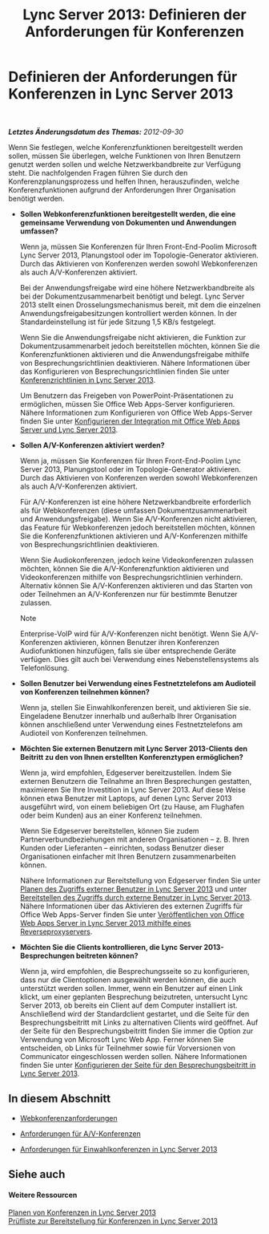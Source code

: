 ﻿---
title: 'Lync Server 2013: Definieren der Anforderungen für Konferenzen'
TOCTitle: Definieren der Anforderungen für Konferenzen
ms:assetid: 5c83e268-22bf-42b2-bac3-3237b5e02e03
ms:mtpsurl: https://technet.microsoft.com/de-de/library/JJ204935(v=OCS.15)
ms:contentKeyID: 49294131
ms.date: 05/19/2016
mtps_version: v=OCS.15
ms.translationtype: HT
---

# Definieren der Anforderungen für Konferenzen in Lync Server 2013

 

_**Letztes Änderungsdatum des Themas:** 2012-09-30_

Wenn Sie festlegen, welche Konferenzfunktionen bereitgestellt werden sollen, müssen Sie überlegen, welche Funktionen von Ihren Benutzern genutzt werden sollen und welche Netzwerkbandbreite zur Verfügung steht. Die nachfolgenden Fragen führen Sie durch den Konferenzplanungsprozess und helfen Ihnen, herauszufinden, welche Konferenzfunktionen aufgrund der Anforderungen Ihrer Organisation benötigt werden.

  - **Sollen Webkonferenzfunktionen bereitgestellt werden, die eine gemeinsame Verwendung von Dokumenten und Anwendungen umfassen?**
    
    Wenn ja, müssen Sie Konferenzen für Ihren Front-End-Poolim Microsoft Lync Server 2013, Planungstool oder im Topologie-Generator aktivieren. Durch das Aktivieren von Konferenzen werden sowohl Webkonferenzen als auch A/V-Konferenzen aktiviert.
    
    Bei der Anwendungsfreigabe wird eine höhere Netzwerkbandbreite als bei der Dokumentzusammenarbeit benötigt und belegt. Lync Server 2013 stellt einen Drosselungsmechanismus bereit, mit dem die einzelnen Anwendungsfreigabesitzungen kontrolliert werden können. In der Standardeinstellung ist für jede Sitzung 1,5 KB/s festgelegt.
    
    Wenn Sie die Anwendungsfreigabe nicht aktivieren, die Funktion zur Dokumentzusammenarbeit jedoch bereitstellen möchten, können Sie die Konferenzfunktionen aktivieren und die Anwendungsfreigabe mithilfe von Besprechungsrichtlinien deaktivieren. Nähere Informationen über das Konfigurieren von Besprechungsrichtlinien finden Sie unter [Konferenzrichtlinien in Lync Server 2013](lync-server-2013-conferencing-policies.md).
    
    Um Benutzern das Freigeben von PowerPoint-Präsentationen zu ermöglichen, müssen Sie Office Web Apps-Server konfigurieren. Nähere Informationen zum Konfigurieren von Office Web Apps-Server finden Sie unter [Konfigurieren der Integration mit Office Web Apps Server und Lync Server 2013](lync-server-2013-enabling-office-web-apps-server-and-lync-server-2013.md).

  - **Sollen A/V-Konferenzen aktiviert werden?**
    
    Wenn ja, müssen Sie Konferenzen für Ihren Front-End-Poolim Lync Server 2013, Planungstool oder im Topologie-Generator aktivieren. Durch das Aktivieren von Konferenzen werden sowohl Webkonferenzen als auch A/V-Konferenzen aktiviert.
    
    Für A/V-Konferenzen ist eine höhere Netzwerkbandbreite erforderlich als für Webkonferenzen (diese umfassen Dokumentzusammenarbeit und Anwendungsfreigabe). Wenn Sie A/V-Konferenzen nicht aktivieren, das Feature für Webkonferenzen jedoch bereitstellen möchten, können Sie die Konferenzfunktionen aktivieren und A/V-Konferenzen mithilfe von Besprechungsrichtlinien deaktivieren.
    
    Wenn Sie Audiokonferenzen, jedoch keine Videokonferenzen zulassen möchten, können Sie die A/V-Konferenzfunktion aktivieren und Videokonferenzen mithilfe von Besprechungsrichtlinien verhindern. Alternativ können Sie A/V-Konferenzen aktivieren und das Starten von oder Teilnehmen an A/V-Konferenzen nur für bestimmte Benutzer zulassen.
    

    > [!NOTE]
    > Enterprise-VoIP wird für A/V-Konferenzen nicht benötigt. Wenn Sie A/V-Konferenzen aktivieren, können Benutzer ihren Konferenzen Audiofunktionen hinzufügen, falls sie über entsprechende Geräte verfügen. Dies gilt auch bei Verwendung eines Nebenstellensystems als Telefonlösung.



  - **Sollen Benutzer bei Verwendung eines Festnetztelefons am Audioteil von Konferenzen teilnehmen können?**
    
    Wenn ja, stellen Sie Einwahlkonferenzen bereit, und aktivieren Sie sie. Eingeladene Benutzer innerhalb und außerhalb Ihrer Organisation können anschließend unter Verwendung eines Festnetztelefons am Audioteil von Konferenzen teilnehmen.

  - **Möchten Sie externen Benutzern mit Lync Server 2013-Clients den Beitritt zu den von Ihnen erstellten Konferenztypen ermöglichen?**
    
    Wenn ja, wird empfohlen, Edgeserver bereitzustellen. Indem Sie externen Benutzern die Teilnahme an Ihren Besprechungen gestatten, maximieren Sie Ihre Investition in Lync Server 2013. Auf diese Weise können etwa Benutzer mit Laptops, auf denen Lync Server 2013 ausgeführt wird, von einem beliebigen Ort (zu Hause, am Flughafen oder beim Kunden) aus an einer Konferenz teilnehmen.
    
    Wenn Sie Edgeserver bereitstellen, können Sie zudem Partnerverbundbeziehungen mit anderen Organisationen – z. B. Ihren Kunden oder Lieferanten – einrichten, sodass Benutzer dieser Organisationen einfacher mit Ihren Benutzern zusammenarbeiten können.
    
    Nähere Informationen zur Bereitstellung von Edgeserver finden Sie unter [Planen des Zugriffs externer Benutzer in Lync Server 2013](lync-server-2013-planning-for-external-user-access.md) und unter [Bereitstellen des Zugriffs durch externe Benutzer in Lync Server 2013](lync-server-2013-deploying-external-user-access.md). Nähere Informationen über das Aktivieren des externen Zugriffs für Office Web Apps-Server finden Sie unter [Veröffentlichen von Office Web Apps Server in Lync Server 2013 mithilfe eines Reverseproxyservers](lync-server-2013-publishing-office-web-apps-server-using-a-reverse-proxy-server.md).

  - **Möchten Sie die Clients kontrollieren, die Lync Server 2013-Besprechungen beitreten können?**
    
    Wenn ja, wird empfohlen, die Besprechungsseite so zu konfigurieren, dass nur die Clientoptionen ausgewählt werden können, die auch unterstützt werden sollen. Immer, wenn ein Benutzer auf einen Link klickt, um einer geplanten Besprechung beizutreten, untersucht Lync Server 2013, ob bereits ein Client auf dem Computer installiert ist. Anschließend wird der Standardclient gestartet, und die Seite für den Besprechungsbeitritt mit Links zu alternativen Clients wird geöffnet. Auf der Seite für den Besprechungsbeitritt finden Sie immer die Option zur Verwendung von Microsoft Lync Web App. Ferner können Sie entscheiden, ob Links für Teilnehmer sowie für Vorversionen von Communicator eingeschlossen werden sollen. Nähere Informationen finden Sie unter [Konfigurieren der Seite für den Besprechungsbeitritt in Lync Server 2013](lync-server-2013-configuring-the-meeting-join-page.md).

## In diesem Abschnitt

  - [Webkonferenzanforderungen](lync-server-2013-web-conferencing-requirements.md)

  - [Anforderungen für A/V-Konferenzen](lync-server-2013-a-v-conferencing-requirements.md)

  - [Anforderungen für Einwahlkonferenzen in Lync Server 2013](lync-server-2013-dial-in-conferencing-requirements.md)

## Siehe auch

#### Weitere Ressourcen

[Planen von Konferenzen in Lync Server 2013](lync-server-2013-planning-for-conferencing.md)  
[Prüfliste zur Bereitstellung für Konferenzen in Lync Server 2013](lync-server-2013-deployment-checklist-for-conferencing.md)

